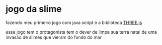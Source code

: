 # jogo da slime

fazendo meu primeiro jogo com java script e a biblioteca [THREE.js](https://github.com/mrdoob/three.js/)

esse jogo tem o protagonista tem o dever de limpa sua terra natal de uma invasão de slimes que vieram do fundo do mar
